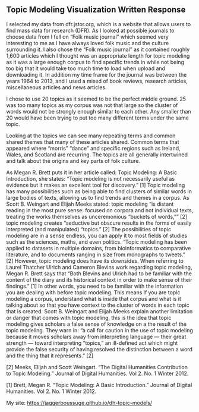 ## Topic Modeling Visualization Written Response 

I selected my data from dfr.jstor.org, which is a website that allows users to find mass data for research (DFR). As I looked at possible journals to choose data from I fell on “Folk music journal” which seemed very interesting to me as I have always loved folk music and the culture surrounding it. I also chose the “Folk music journal” as it contained roughly 1,600 articles which I thought was an appropriate length for topic modeling as it was a large enough corpus to find specific trends in while not being too big that it would take too much time to load when upload and downloading it.  In addition my time frame for the journal was between the years 1964 to 2013, and I used a mixed of book reviews, research articles, miscellaneous articles and news articles.

I chose to use 20 topics as it seemed to be the perfect middle ground. 25 was too many topics as my corpus was not that large so the cluster of words would not be strongly enough similar to each other. Any smaller than 20 would have been trying to put too many different terms under the same topic.

Looking at the topics we can see many repeating terms and common shared themes that many of these articles shared. Common terms that appeared where “morris” “dance” and specific regions such as Ireland, Wales, and Scotland are recurring. The topics are all generally intertwined and talk about the origins and key parts of folk culture. 

As Megan R. Brett puts it in her article called: Topic Modeling: A Basic Introduction, she states: “Topic modeling is not necessarily useful as evidence but it makes an excellent tool for discovery.” [1] Topic modeling has many possibilities such as being able to find clusters of similar words in large bodies of texts, allowing us to find trends and themes in a corpus. As Scott B. Weingart and Elijah Meeks stated: topic modeling “is distant reading in the most pure sense: focused on corpora and not individual texts, treating the works themselves as unceremonious “buckets of words,”” [2]  topic modeling creates “seductive but obscure results in the forms of easily interpreted (and manipulated) “topics.” [2] The possibilities of topic modeling are in a sense endless, you can apply it to most fields of studies such as the sciences, maths, and even politics. “Topic modeling has been applied to datasets in multiple domains, from bioinformatics to comparative literature, and to documents ranging in size from monographs to tweets.” [2]
However, topic modeling does have its downsides. When referring to Laurel Thatcher Ulrich and Cameron Blevins work regarding topic modeling, Megan R. Brett says that “Both Blevins and Ulrich had to be familiar with the content of the diary and its historical context in order to make sense of their findings.” [1] In other words, you need to be familiar with the information you are dealing with before topic modeling. This means if you are topic modeling a corpus, understand what is inside that corpus and what is it talking about so that you have context to the cluster of words in each topic that is created. Scott B. Weingart and Elijah Meeks explain another limitation or danger that comes with topic modeling, this is the idea that topic modeling gives scholars a false sense of knowledge on a the result of the topic modeling. They warn in: “a call for caution in the use of topic modeling because it moves scholars away from interpreting language — their great strength — toward interpreting “topics,” an ill-defined act which might provide the false security of having resolved the distinction between a word and the thing that it represents.” [2]


[2] Meeks, Elijah and Scott Weingart. “The Digital Humanities Contribution to Topic Modeling.” Journal of Digital Humanities. Vol 2. No. 1 Winter 2012.

[1] Brett, Megan R. “Topic Modeling: A Basic Introduction.” Journal of Digital Humanities. Vol 2. No. 1 Winter 2012.


My site: https://jaggerboussuge.github.io/dh-topic-models/
